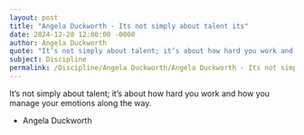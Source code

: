 ```yaml
---
layout: post
title: "Angela Duckworth - Its not simply about talent its"
date: 2024-12-28 12:00:00 -0000
author: Angela Duckworth
quote: "It’s not simply about talent; it’s about how hard you work and how you manage your emotions along the way."
subject: Discipline
permalink: /Discipline/Angela Duckworth/Angela Duckworth - Its not simply about talent its
---
```


It’s not simply about talent; it’s about how hard you work and how you manage your emotions along the way.

- Angela Duckworth
